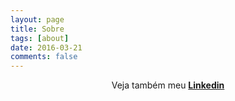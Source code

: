 ```yaml
---
layout: page
title: Sobre
tags: [about]
date: 2016-03-21
comments: false
---
```


<center>Veja também meu <a href="https://www.linkedin.com/in/felipetavaresmelo/"><b>Linkedin</b></a></center>